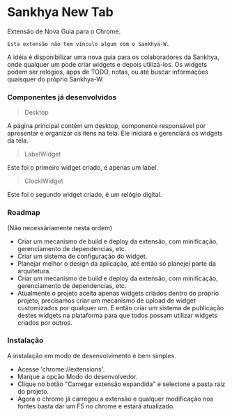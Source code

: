 # Sankhya New Tab

Extensão de Nova Guia para o Chrome. 

```
Esta extensão não tem vínculo algum com o Sankhya-W.
```

A idéia é disponibilizar uma nova guia para os colaboradores da Sankhya,
onde qualquer um pode criar widgets e depois utilizá-los.
Os widgets podem ser relógios, apps de TODO, notas, ou até buscar informações quaisquer do próprio Sankhya-W.

### Componentes já desenvolvidos ###

> Desktop

A página principal contém um desktop, componente responsável
por apresentar e organizar os itens na tela. Ele iniciará e gerenciará os widgets da tela.

> LabelWidget

Este foi o primeiro widget criado, é apenas um label.

> ClocklWidget

Este foi o segundo widget criado, é um relógio digital.

### Roadmap ###
(Não necessáriamente nesta ordem)

* Criar um mecanismo de build e deploy da extensão, com minificação, gerenciamento de dependencias, etc.
* Criar um sistema de configuração do widget.
* Planejar melhor o design da aplicação, até então só planejei parte da arquitetura.
* Criar um mecanismo de build e deploy da extensão, com minificação, gerenciamento de dependencias, etc.
* Atualmente o projeto aceita apenas widgets criados dentro do próprio projeto, precisamos criar um mecanismo de upload de widget customizados por qualquer um. E então criar um sistema de publicação destes widgets na plataforma para que todos possam utilizar widgets criados por outros.

### Instalação ###

A instalação em modo de desenvolvimento é bem simples.

* Acesse 'chrome://extensions'.
* Marque a opção Modo do desenvolvedor.
* Clique no botão "Carregar extensão expandida" e selecione a pasta raiz do projeto.
* Agora o chrome já carregou a extensão e qualquer modificação nos fontes basta dar um F5 no chrome e estará atualizado.
